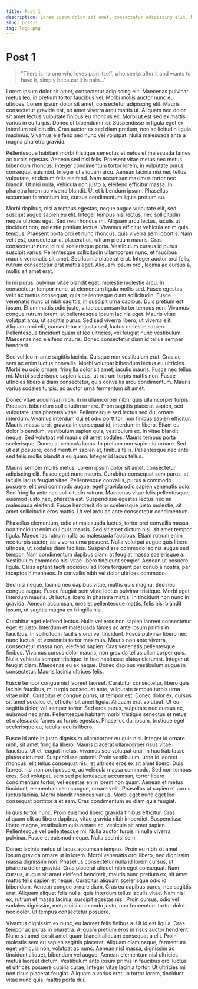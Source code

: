 ```yaml
---
title: Post 1
description: Lorem ipsum dolor sit amet, consectetur adipiscing elit. Maecenas pulvinar metus leo, in pretium tortor faucibus vel.
slug: post-1
img: logo.png
---
```


# Post 1

> "There is no one who loves pain itself, who seeks after it and wants to have it, simply because it is pain..."

Lorem ipsum dolor sit amet, consectetur adipiscing elit. Maecenas pulvinar metus leo, in pretium tortor faucibus vel. Morbi mollis auctor nunc eu ultrices. Lorem ipsum dolor sit amet, consectetur adipiscing elit. Mauris consectetur gravida est, sit amet viverra arcu mattis ut. Aliquam nec dolor sit amet lectus vulputate finibus eu rhoncus ex. Morbi ut est sed ex mattis varius in eu turpis. Donec et bibendum nisi. Suspendisse in ligula eget ex interdum sollicitudin. Cras auctor ex sed diam pretium, non sollicitudin ligula maximus. Vivamus eleifend sed nunc vel volutpat. Nulla malesuada ante a magna pharetra gravida.

Pellentesque habitant morbi tristique senectus et netus et malesuada fames ac turpis egestas. Aenean sed nisi felis. Praesent vitae metus nec metus bibendum rhoncus. Integer condimentum tortor lorem, in vulputate purus consequat euismod. Integer ut aliquam arcu. Aenean lacinia nisi nec tellus vulputate, at dictum felis eleifend. Nam accumsan maximus tortor nec blandit. Ut nisi nulla, vehicula non justo a, eleifend efficitur massa. In pharetra lorem ac viverra blandit. Ut et bibendum ipsum. Phasellus accumsan fermentum leo, cursus condimentum ligula pretium eu.

Morbi dapibus, nisi a tempus egestas, neque augue vulputate elit, sed suscipit augue sapien eu elit. Integer tempus nisl lectus, nec sollicitudin neque ultrices eget. Sed nec rhoncus mi. Aliquam arcu lectus, iaculis ut tincidunt non, molestie pretium lectus. Vivamus efficitur vehicula enim quis tempus. Praesent porta orci et nunc rhoncus, quis viverra sem lobortis. Nam velit est, consectetur ut placerat ut, rutrum pretium mauris. Cras consectetur nunc id nisl scelerisque porta. Vestibulum cursus id purus suscipit varius. Pellentesque sollicitudin ullamcorper nunc, et faucibus mauris venenatis sit amet. Sed lacinia placerat erat. Integer auctor orci felis, rutrum consectetur erat mattis eget. Aliquam ipsum orci, lacinia ac cursus a, mollis sit amet erat.

In mi purus, pulvinar vitae blandit eget, molestie molestie arcu. In consectetur tempor nunc, ut elementum ligula mollis sed. Fusce egestas velit ac metus consequat, quis pellentesque diam sollicitudin. Fusce venenatis nunc ut nibh sagittis, in suscipit urna dapibus. Duis pretium est ipsum. Etiam mattis odio justo, vitae accumsan tortor tempus non. Vivamus congue rutrum lorem, at pellentesque ipsum lacinia eget. Mauris vitae volutpat arcu, ut sagittis purus. Sed sed viverra libero, ut viverra elit. Aliquam orci elit, consectetur et justo sed, luctus molestie sapien. Pellentesque tincidunt quam et leo ultricies, vel feugiat nunc vestibulum. Maecenas nec eleifend mauris. Donec consectetur diam id tellus semper hendrerit.

Sed vel leo in ante sagittis lacinia. Quisque non vestibulum erat. Cras ac sem ac enim luctus convallis. Morbi volutpat bibendum lectus eu ultricies. Morbi eu odio ornare, fringilla dolor sit amet, iaculis mauris. Fusce nec tellus mi. Morbi scelerisque sapien lacus, ut rutrum turpis mattis non. Fusce ultricies libero a diam consectetur, quis convallis arcu condimentum. Mauris varius sodales turpis, ac auctor urna fermentum sit amet.

Donec vitae accumsan nibh. In in ullamcorper nibh, quis ullamcorper turpis. Praesent bibendum sollicitudin ornare. Proin sagittis placerat sapien, sed vulputate urna pharetra vitae. Pellentesque sed lectus sed dui ornare interdum. Vivamus interdum dui et odio porttitor, non finibus sapien efficitur. Mauris massa orci, gravida in consequat id, interdum in libero. Etiam eu dolor bibendum, vestibulum sapien quis, vestibulum ex. In vitae blandit neque. Sed volutpat vel mauris sit amet sodales. Mauris tempus porta scelerisque. Donec at vehicula lacus. In pretium non sapien id ornare. Sed ut est posuere, condimentum sapien at, finibus felis. Pellentesque nec ante sed felis mollis blandit a eu quam. Integer id lacus tellus.

Mauris semper mollis metus. Lorem ipsum dolor sit amet, consectetur adipiscing elit. Fusce eget nunc mauris. Curabitur consequat sem purus, at iaculis lacus feugiat vitae. Pellentesque convallis, purus a commodo posuere, elit orci commodo augue, eget gravida odio sapien venenatis odio. Sed fringilla ante nec sollicitudin rutrum. Maecenas vitae felis pellentesque, euismod justo nec, pharetra est. Suspendisse egestas lectus nec mi malesuada eleifend. Fusce hendrerit dolor scelerisque justo molestie, sit amet sollicitudin eros mattis. Ut vel arcu ac ante consectetur condimentum.

Phasellus elementum, odio at malesuada luctus, tortor orci convallis massa, non tincidunt enim dui quis mauris. Sed sit amet dictum nisi, sit amet tempor ligula. Maecenas rutrum nulla ac malesuada faucibus. Etiam rutrum enim nec turpis auctor, ac viverra urna posuere. Nulla volutpat augue quis libero ultrices, ut sodales diam facilisis. Suspendisse commodo lacinia augue sed tempor. Nam condimentum dapibus diam, at feugiat massa scelerisque a. Vestibulum commodo nisi vitae libero tincidunt semper. Aenean ut posuere ligula. Class aptent taciti sociosqu ad litora torquent per conubia nostra, per inceptos himenaeos. In convallis nibh vel dolor ultrices commodo.

Sed nisi neque, lacinia nec dapibus vitae, mattis quis magna. Sed nec congue augue. Fusce feugiat sem vitae lectus pulvinar tristique. Morbi eget interdum mauris. Ut luctus libero in pharetra mattis. In tincidunt non nunc in gravida. Aenean accumsan, eros et pellentesque mattis, felis nisi blandit ipsum, ut sagittis magna ex fringilla nisi.

Curabitur eget eleifend lectus. Nulla vel eros non sapien laoreet consectetur eget et justo. Interdum et malesuada fames ac ante ipsum primis in faucibus. In sollicitudin facilisis orci vel tincidunt. Fusce pulvinar libero nec nunc luctus, et venenatis tortor maximus. Mauris non ante viverra, consectetur massa non, eleifend sapien. Cras venenatis pellentesque finibus. Vivamus cursus dolor mauris, non gravida tellus ullamcorper quis. Nulla vehicula semper tristique. In hac habitasse platea dictumst. Integer ut feugiat diam. Maecenas eu ex neque. Donec dapibus vestibulum augue in consectetur. Mauris lacinia ultrices felis.

Fusce tempor congue nisl laoreet laoreet. Curabitur consectetur, libero quis lacinia faucibus, mi turpis consequat ante, vulputate tempus turpis urna vitae nibh. Curabitur et congue purus, ut tempor est. Donec dolor ex, cursus sit amet sodales et, efficitur sit amet ligula. Aliquam erat volutpat. Ut eu sagittis dolor, vel semper tortor. Sed eros purus, vulputate nec cursus ac, euismod nec ante. Pellentesque habitant morbi tristique senectus et netus et malesuada fames ac turpis egestas. Phasellus dui ipsum, tristique eget scelerisque eu, iaculis iaculis libero.

Fusce id ante in justo dignissim ullamcorper eu quis nisl. Integer id ornare nibh, sit amet fringilla libero. Mauris placerat ullamcorper risus vitae faucibus. Ut et feugiat metus. Vivamus sed volutpat orci. In hac habitasse platea dictumst. Suspendisse potenti. Proin vestibulum, urna id laoreet rhoncus, elit tellus consequat nisi, et ultrices eros ex sit amet libero. Duis laoreet nisl non orci posuere, ac vehicula massa commodo. Sed non tempus eros. Sed volutpat, sem sed pellentesque accumsan, tortor libero condimentum tortor, vel egestas enim lorem non quam. Aenean et metus tincidunt, elementum sem congue, ornare velit. Phasellus ut sapien et purus luctus lacinia. Morbi blandit rhoncus varius. Morbi eget nunc eget leo consequat porttitor a et sem. Cras condimentum eu diam quis feugiat.

In quis tortor nunc. Proin euismod libero gravida finibus efficitur. Cras aliquam elit ac libero dapibus, vitae gravida nibh imperdiet. Suspendisse libero magna, vestibulum quis ornare ac, vehicula sit amet sapien. Pellentesque vel pellentesque mi. Nulla auctor turpis in nulla viverra pulvinar. Fusce et euismod neque. Nulla sed nisl sem.

Donec lacinia metus ut lacus accumsan tempus. Proin eu nibh sit amet ipsum gravida ornare ut in lorem. Morbi venenatis orci libero, nec dignissim massa dignissim non. Phasellus consectetur nulla id lorem cursus, ut pharetra dolor gravida. Cras placerat aliquet nibh eget consequat. Nam cursus, augue sit amet eleifend hendrerit, mauris nunc pretium ex, sit amet mattis felis sapien et neque. Curabitur aliquam scelerisque odio id bibendum. Aenean congue ornare diam. Cras eu dapibus purus, nec sagittis erat. Aliquam aliquet felis nulla, quis interdum tellus iaculis vitae. Nam nisl ex, rutrum et massa lacinia, suscipit egestas nisi. Proin cursus, odio vel sodales dignissim, metus nisi commodo justo, non fermentum tortor dolor nec dolor. Ut tempus consectetur posuere.

Vivamus dignissim ex nunc, eu laoreet felis finibus a. Ut id est ligula. Cras tempor ac purus in pharetra. Aliquam pretium eros in risus auctor hendrerit. Nunc sit amet ex sit amet quam blandit aliquam consequat a elit. Proin molestie sem eu sapien sagittis placerat. Aliquam diam neque, fermentum eget vehicula non, volutpat ac nunc. Aenean nisl massa, dignissim ac tincidunt aliquet, bibendum vel augue. Aenean elementum nisl ultricies metus laoreet dictum. Vestibulum ante ipsum primis in faucibus orci luctus et ultrices posuere cubilia curae; Integer vitae lacinia tortor. Ut ultricies mi non risus placerat feugiat. Aliquam a varius erat. In tortor lorem, tincidunt vitae nunc quis, mattis porta dui.
